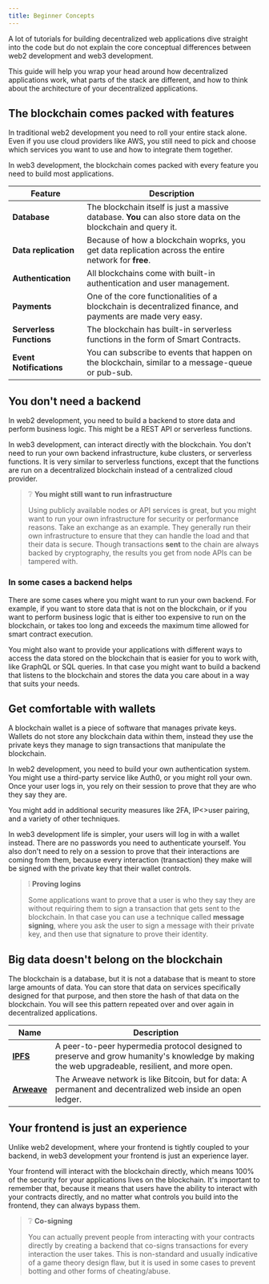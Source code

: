 ```yaml
---
title: Beginner Concepts
---
```


<head>
  <title>EOS dApps - Beginner Concepts</title>
</head>

A lot of tutorials for building decentralized web applications dive straight into the code but do not explain 
the core conceptual differences between web2 development and web3 development. 

This guide will help you wrap your head around how decentralized applications work, what parts of the stack are
different, and how to think about the architecture of your decentralized applications.

## The blockchain comes packed with features

In traditional web2 development you need to roll your entire stack alone. Even if you use cloud providers like AWS, 
you still need to pick and choose which services you want to use and how to integrate them together.

In web3 development, the blockchain comes packed with every feature you need to build most applications.

| Feature | Description                                                                                                                                        |
| --- |----------------------------------------------------------------------------------------------------------------------------------------------------|
| **Database** | The blockchain itself is just a massive database. **You** can also store data on the blockchain and query it.                                      |
| **Data replication** | Because of how a blockchain woprks, you get data replication across the entire network for **free**.                                               |
| **Authentication** | All blockchains come with built-in authentication and user management.                                                                             |
| **Payments** | One of the core functionalities of a blockchain is decentralized finance, and payments are made very easy.                                         |
| **Serverless Functions** | The blockchain has built-in serverless functions in the form of Smart Contracts.                                                                   |
| **Event Notifications** | You can subscribe to events that happen on the blockchain, similar to a message-queue or pub-sub. |

## You don't need a backend

In web2 development, you need to build a backend to store data and perform business logic. This might be a REST API or serverless functions.

In web3 development, can interact directly with the blockchain. You don't need to run your own backend infrastructure, kube clusters, or serverless functions.
It is very similar to serverless functions, except that the functions are run on a decentralized blockchain instead of a centralized cloud provider.

> ❔ **You might still want to run infrastructure**
> 
> Using publicly available nodes or API services is great, but you might want to run your own infrastructure for security or performance reasons.
> Take an exchange as an example. They generally run their own infrastructure to ensure that they can handle the load and that their data is secure.
> Though transactions **sent** to the chain are always backed by cryptography, the results you get from node APIs can be tampered with.

### In some cases a backend helps

There are some cases where you might want to run your own backend. For example, if you want to store data that is not on the blockchain, or if you want to
perform business logic that is either too expensive to run on the blockchain, or takes too long and exceeds the maximum time allowed for smart contract execution.

You might also want to provide your applications with different ways to access the data stored on the blockchain that is easier for you 
to work with, like GraphQL or SQL queries. In that case you might want to build a backend that listens to the blockchain and stores the data you care about in a way that suits your needs. 

## Get comfortable with wallets

A blockchain wallet is a piece of software that manages private keys.
Wallets do not store any blockchain data within them, instead they use the private keys they manage to sign transactions that manipulate the blockchain.

In web2 development, you need to build your own authentication system. You might use a third-party service like Auth0, or you might roll your own.
Once your user logs in, you rely on their session to prove that they are who they say they are. 

You might add in additional security measures like 2FA, IP<>user pairing, and a variety of other techniques. 

In web3 development life is simpler, your users will log in with a wallet instead. There are no passwords you need to authenticate yourself. 
You also don't need to rely on a session to prove that their interactions are coming from them, because every interaction (transaction) 
they make will be signed with the private key that their wallet controls.

> ❕ **Proving logins**
> 
> Some applications want to prove that a user is who they say they are without requiring them to sign a transaction that gets
> sent to the blockchain. In that case you can use a technique called **message signing**, where you ask the user to sign a message
> with their private key, and then use that signature to prove their identity. 

## Big data doesn't belong on the blockchain

The blockchain is a database, but it is not a database that is meant to store large amounts of data. You can store that data on 
services specifically designed for that purpose, and then store the hash of that data on the blockchain. You will see this pattern
repeated over and over again in decentralized applications.

| Name                                    | Description                                                                                                                                     |
|-----------------------------------------|-------------------------------------------------------------------------------------------------------------------------------------------------|
| [**IPFS**](https://ipfs.tech/)          | A peer-to-peer hypermedia protocol designed to preserve and grow humanity's knowledge by making the web upgradeable, resilient, and more open.  |
| [**Arweave**](https://www.arweave.org/) | The Arweave network is like Bitcoin, but for data: A permanent and decentralized web inside an open ledger.                                     |


## Your frontend is just an experience

Unlike web2 development, where your frontend is tightly coupled to your backend, in web3 development your frontend is just an experience layer.

Your frontend will interact with the blockchain directly, which means 100% of the security for your applications lives on the blockchain. It's 
important to remember that, because it means that users have the ability to interact with your contracts directly, and 
no matter what controls you build into the frontend, they can always bypass them.

> ❔ **Co-signing**
> 
> You can actually prevent people from interacting with your contracts directly by creating a backend that co-signs transactions
> for every interaction the user takes. This is non-standard and usually indicative of a game theory design flaw, but it 
> is used in some cases to prevent botting and other forms of cheating/abuse.

